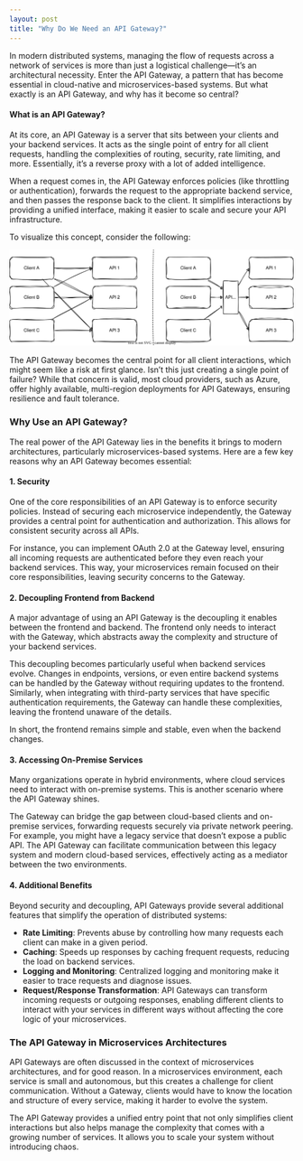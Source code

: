 ```yaml
---
layout: post
title: "Why Do We Need an API Gateway?"
---
```


In modern distributed systems, managing the flow of requests across a network of services is more than just a logistical challenge—it’s an architectural necessity. Enter the API Gateway, a pattern that has become essential in cloud-native and microservices-based systems. But what exactly is an API Gateway, and why has it become so central?

#### What is an API Gateway?

At its core, an API Gateway is a server that sits between your clients and your backend services. It acts as the single point of entry for all client requests, handling the complexities of routing, security, rate limiting, and more. Essentially, it’s a reverse proxy with a lot of added intelligence.

When a request comes in, the API Gateway enforces policies (like throttling or authentication), forwards the request to the appropriate backend service, and then passes the response back to the client. It simplifies interactions by providing a unified interface, making it easier to scale and secure your API infrastructure.

To visualize this concept, consider the following:

![api-gateway](/images/api-gateway.drawio.svg)

The API Gateway becomes the central point for all client interactions, which might seem like a risk at first glance. Isn’t this just creating a single point of failure? While that concern is valid, most cloud providers, such as Azure, offer highly available, multi-region deployments for API Gateways, ensuring resilience and fault tolerance.

### Why Use an API Gateway?

The real power of the API Gateway lies in the benefits it brings to modern architectures, particularly microservices-based systems. Here are a few key reasons why an API Gateway becomes essential:

#### 1. **Security**

One of the core responsibilities of an API Gateway is to enforce security policies. Instead of securing each microservice independently, the Gateway provides a central point for authentication and authorization. This allows for consistent security across all APIs.

For instance, you can implement OAuth 2.0 at the Gateway level, ensuring all incoming requests are authenticated before they even reach your backend services. This way, your microservices remain focused on their core responsibilities, leaving security concerns to the Gateway.

#### 2. **Decoupling Frontend from Backend**

A major advantage of using an API Gateway is the decoupling it enables between the frontend and backend. The frontend only needs to interact with the Gateway, which abstracts away the complexity and structure of your backend services.

This decoupling becomes particularly useful when backend services evolve. Changes in endpoints, versions, or even entire backend systems can be handled by the Gateway without requiring updates to the frontend. Similarly, when integrating with third-party services that have specific authentication requirements, the Gateway can handle these complexities, leaving the frontend unaware of the details.

In short, the frontend remains simple and stable, even when the backend changes.

#### 3. **Accessing On-Premise Services**

Many organizations operate in hybrid environments, where cloud services need to interact with on-premise systems. This is another scenario where the API Gateway shines.

The Gateway can bridge the gap between cloud-based clients and on-premise services, forwarding requests securely via private network peering. For example, you might have a legacy service that doesn’t expose a public API. The API Gateway can facilitate communication between this legacy system and modern cloud-based services, effectively acting as a mediator between the two environments.

#### 4. **Additional Benefits**

Beyond security and decoupling, API Gateways provide several additional features that simplify the operation of distributed systems:

- **Rate Limiting**: Prevents abuse by controlling how many requests each client can make in a given period.
- **Caching**: Speeds up responses by caching frequent requests, reducing the load on backend services.
- **Logging and Monitoring**: Centralized logging and monitoring make it easier to trace requests and diagnose issues.
- **Request/Response Transformation**: API Gateways can transform incoming requests or outgoing responses, enabling different clients to interact with your services in different ways without affecting the core logic of your microservices.

### The API Gateway in Microservices Architectures

API Gateways are often discussed in the context of microservices architectures, and for good reason. In a microservices environment, each service is small and autonomous, but this creates a challenge for client communication. Without a Gateway, clients would have to know the location and structure of every service, making it harder to evolve the system.

The API Gateway provides a unified entry point that not only simplifies client interactions but also helps manage the complexity that comes with a growing number of services. It allows you to scale your system without introducing chaos.